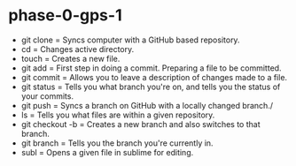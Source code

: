 # phase-0-gps-1

* git clone = Syncs computer with a GitHub based repository.
* cd = Changes active directory.
* touch = Creates a new file.
* git add = First step in doing a commit. Preparing a file to be committed.
* git commit = Allows you to leave a description of changes made to a file.
* git status = Tells you what branch you're on, and tells you the status of your commits.
* git push = Syncs a branch on GitHub with a locally changed branch./
* ls = Tells you what files are within a given repository.
* git checkout -b = Creates a new branch and also switches to that branch.
* git branch = Tells you the branch you're currently in.
* subl = Opens a given file in sublime for editing.
